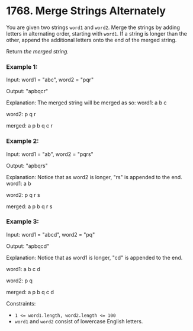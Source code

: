 # 1768. Merge Strings Alternately

You are given two strings `word1` and `word2`. Merge the strings by adding letters in alternating order, starting with `word1`. If a string is longer than the other, append the additional letters onto the end of the merged string.

Return *the merged string.*

### Example 1:
Input: word1 = "abc", word2 = "pqr"

Output: "apbqcr"

Explanation: The merged string will be merged as so:
word1:  a   b   c

word2:    p   q   r

merged: a p b q c r

### Example 2:
Input: word1 = "ab", word2 = "pqrs"

Output: "apbqrs"

Explanation: Notice that as word2 is longer, "rs" is appended to the end.
word1:  a   b

word2:    p   q   r   s

merged: a p b q   r   s

### Example 3:
Input: word1 = "abcd", word2 = "pq"

Output: "apbqcd"

Explanation: Notice that as word1 is longer, "cd" is appended to the end.

word1:  a   b   c   d

word2:    p   q

merged: a p b q c   d

Constraints:
-   `1 <= word1.length, word2.length <= 100`
-   `word1` and `word2` consist of lowercase English letters.